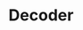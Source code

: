 ---
title: "Decoder"

categories: ['']

tags: ['Decoder']

arwords: 'فاكّ الشَّفرة'

arexps: []

enwords: ['Decoder']

enexps: []

arlexicons: 'ف'

enlexicons: 'D'

authors: ['Ruqayya Roshdy']

translators: ['X']

citations: 'تطبيقات أساسية في المعالجة الآلية للغة العربية'

sources: 'مركز الملك عبدالله بن عبدالعزيز الدولي لخدمة اللغة العربية'

slug: ""
---
